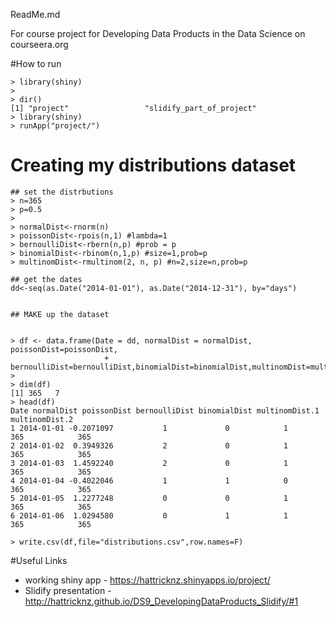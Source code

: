 ReadMe.md

For course project for Developing Data Products in the Data Science on courseera.org

#How to run 

```
> library(shiny)
> 
> dir()
[1] "project"                 "slidify_part_of_project"
> library(shiny)
> runApp("project/")
```


# Creating my distributions dataset

```
## set the distrbutions
> n=365
> p=0.5
> 
> normalDist<-rnorm(n)
> poissonDist<-rpois(n,1) #lambda=1
> bernoulliDist<-rbern(n,p) #prob = p
> binomialDist<-rbinom(n,1,p) #size=1,prob=p
> multinomDist<-rmultinom(2, n, p) #n=2,size=n,prob=p

## get the dates
dd<-seq(as.Date("2014-01-01"), as.Date("2014-12-31"), by="days")


## MAKE up the dataset


> df <- data.frame(Date = dd, normalDist = normalDist, poissonDist=poissonDist,
                     + bernoulliDist=bernoulliDist,binomialDist=binomialDist,multinomDist=multinomDist)
> 
> dim(df)
[1] 365   7
> head(df) 
Date normalDist poissonDist bernoulliDist binomialDist multinomDist.1 multinomDist.2
1 2014-01-01 -0.2071097           1             0            1            365            365
2 2014-01-02  0.3949326           2             0            1            365            365
3 2014-01-03  1.4592240           2             0            1            365            365
4 2014-01-04 -0.4022046           1             1            0            365            365
5 2014-01-05  1.2277248           0             0            1            365            365
6 2014-01-06  1.0294580           0             1            1            365            365

> write.csv(df,file="distributions.csv",row.names=F)

```

#Useful Links
* working shiny app - https://hattricknz.shinyapps.io/project/
* Slidify presentation - http://hattricknz.github.io/DS9_DevelopingDataProducts_Slidify/#1
